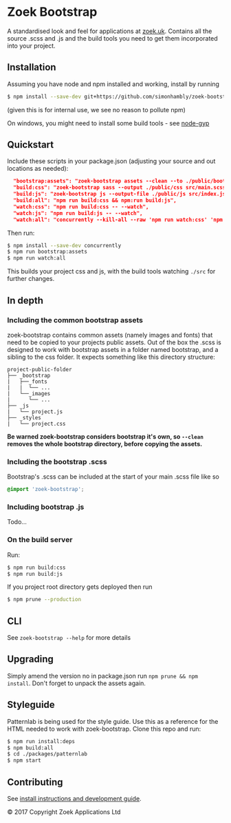 # Zoek Bootstrap

A standardised look and feel for applications at [zoek.uk](https://zoek.uk). Contains all the source .scss and .js and the build tools you need to get them incorporated into your project.


## Installation

Assuming you have node and npm installed and working, install by running

```sh
$ npm install --save-dev git+https://github.com/simonhambly/zoek-bootstrap.git#v0.2.4
```

(given this is for internal use, we see no reason to pollute npm)

On windows, you might need to install some build tools - see [node-gyp](https://github.com/nodejs/node-gyp#installation)

## Quickstart

Include these scripts in your package.json (adjusting your source and out locations as needed):

```json
  "bootstrap:assets": "zoek-bootstrap assets --clean --to ./public/bootstrap",
  "build:css": "zoek-bootstrap sass --output ./public/css src/main.scss"
  "build:js": "zoek-bootstrap js --output-file ./public/js src/index.js"
  "build:all": "npm run build:css && npm:run build:js",
  "watch:css": "npm run build:css -- --watch",
  "watch:js": "npm run build:js -- --watch",
  "watch:all": "concurrently --kill-all --raw 'npm run watch:css' 'npm run watch:js'"
```

Then run:

```sh
$ npm install --save-dev concurrently
$ npm run bootstrap:assets
$ npm run watch:all
```

This builds your project css and js, with the build tools watching `./src` for further changes.

## In depth

### Including the common bootstrap assets

zoek-bootstrap contains common assets (namely images and fonts) that need to be copied to your projects public assets. Out of the box the .scss is designed to work with bootstrap assets in a folder named bootstrap, and a sibling to the css folder. It expects something like this directory structure:

```
project-public-folder
├── _bootstrap
|   ├──_fonts
|   |  └── ...
|   └──_images
|      └── ...
├── _js
|   └── project.js
├── _styles
|   └── project.css
```

**Be warned zoek-bootstrap considers bootstrap it's own, so `--clean` removes the whole bootstrap directory, before copying the assets.**

### Including the bootstrap .scss

Bootstrap's .scss can be included at the start of your main .scss file like so

```scss
@import 'zoek-bootstrap';
```

### Including bootstrap .js

Todo...

### On the build server

Run:

```sh
$ npm run build:css
$ npm run build:js
```

If you project root directory gets deployed then run

```sh
$ npm prune --production
```

## CLI

See `zoek-bootstrap --help` for more details

## Upgrading

Simply amend the version no in package.json run `npm prune && npm install`. Don't forget to unpack the assets again.

## Styleguide

Patternlab is being used for the style guide. Use this as a reference for the HTML needed to work with zoek-bootstrap. Clone this repo and run:

```sh
$ npm run install:deps
$ npm build:all
$ cd ./packages/patternlab
$ npm start
```

## Contributing

See [install instructions and development guide](docs/contributing.md).


© 2017 Copyright Zoek Applications Ltd